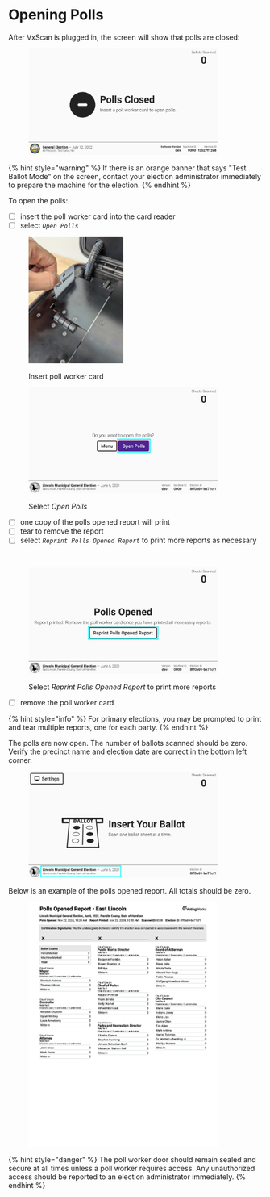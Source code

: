 # Opening Polls

After VxScan is plugged in, the screen will show that polls are closed:

<figure><img src="../.gitbook/assets/image (12).png" alt="" width="375"><figcaption></figcaption></figure>

{% hint style="warning" %}
If there is an orange banner that says "Test Ballot Mode" on the screen, contact your election administrator immediately to prepare the machine for the election.
{% endhint %}

To open the polls:

* [ ] insert the poll worker card into the card reader
* [ ] select _`Open Polls`_

<div><figure><img src="../.gitbook/assets/VxScan insert poll worker card 2 (1).png" alt="" width="188"><figcaption><p>Insert poll worker card</p></figcaption></figure> <figure><img src="../.gitbook/assets/open-polls-landing-primary.png" alt="" width="375"><figcaption><p>Select <em>Open Polls</em></p></figcaption></figure></div>

* [ ] one copy of the polls opened report will print
* [ ] tear to remove the report
* [ ] select _`Reprint Polls Opened Report`_ to print more reports as necessary

<div><figure><img src="../.gitbook/assets/VxScan Polls Opened Report.png" alt="" width="188"><figcaption></figcaption></figure> <figure><img src="../.gitbook/assets/polls-are-open.png" alt="" width="375"><figcaption><p>Select <em>Reprint Polls Opened Report</em> to print more reports</p></figcaption></figure></div>

* [ ] remove the poll worker card

{% hint style="info" %}
For primary elections, you may be prompted to print and tear multiple reports, one for each party.
{% endhint %}

The polls are now open. The number of ballots scanned should be zero. Verify the precinct name and election date are correct in the bottom left corner.

<figure><img src="../.gitbook/assets/insert-your-ballot copy.png" alt="" width="375"><figcaption></figcaption></figure>



Below is an example of the polls opened report. All totals should be zero.

<figure><img src="../.gitbook/assets/print-job-2024-11-22T182059.726Z.png" alt="" width="375"><figcaption></figcaption></figure>

{% hint style="danger" %}
The poll worker door should remain sealed and secure at all times unless a poll worker requires access. Any unauthorized access should be reported to an election administrator immediately.
{% endhint %}

